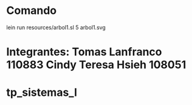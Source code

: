 # Comando  
lein run resources/arbol1.sl 5 arbol1.svg
# Integrantes: Tomas Lanfranco 110883 Cindy Teresa Hsieh 108051
# tp_sistemas_l



